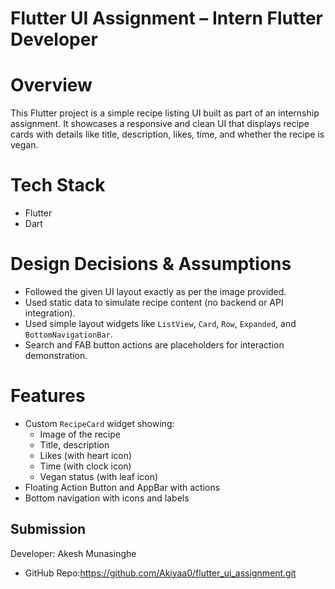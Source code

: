 #  Flutter UI Assignment – Intern Flutter Developer

# Overview
This Flutter project is a simple recipe listing UI built as part of an internship assignment. It showcases a responsive and clean UI that displays recipe cards with details like title, description, likes, time, and whether the recipe is vegan.

# Tech Stack
- Flutter
- Dart

# Design Decisions & Assumptions
- Followed the given UI layout exactly as per the image provided.
- Used static data to simulate recipe content (no backend or API integration).
- Used simple layout widgets like `ListView`, `Card`, `Row`, `Expanded`, and `BottomNavigationBar`.
- Search and FAB button actions are placeholders for interaction demonstration.
  
# Features
- Custom `RecipeCard` widget showing:
  - Image of the recipe
  - Title, description 
  - Likes (with heart icon)
  - Time (with clock icon)
  - Vegan status (with leaf icon)
- Floating Action Button and AppBar with actions
- Bottom navigation with icons and labels

##  Submission
Developer: Akesh Munasinghe  
- GitHub Repo:https://github.com/Akiyaa0/flutter_ui_assignment.git
